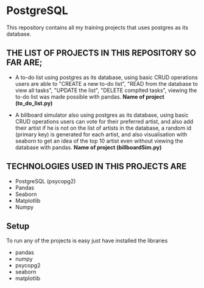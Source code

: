 # PostgreSQL
This repository contains all my training projects that uses postgres as its database.

## THE LIST OF PROJECTS IN THIS REPOSITORY SO FAR ARE;
* A to-do list using postgres as its database, using basic CRUD operations users are able to "CREATE a new to-do list", "READ from the database to view all tasks", "UPDATE the list", "DELETE complted tasks", viewing the to-do list was made possible with pandas. **Name of project (to_do_list.py)**

* A billboard simulator also using postgres as its database, using basic CRUD operations users can vote for their preferred artist, and also add their artist if he is not on the list of artists in the database, a random id (primary key) is generated for each artist, and also visualisation with seaborn to get an idea of the top 10 artist even without viewing the database with pandas. **Name of project (billboardSim.py)**

## TECHNOLOGIES USED IN THIS PROJECTS ARE
* PostgreSQL (psycopg2)
* Pandas
* Seaborn
* Matplotlib
* Numpy

## Setup
To run any of the projects is easy just have installed the libraries

* pandas
* numpy
* psycopg2
* seaborn
* matplotlib
